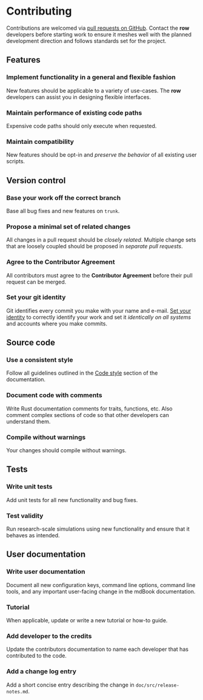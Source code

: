 # Contributing

Contributions are welcomed via [pull requests on GitHub][github]. Contact the **row**
developers before starting work to ensure it meshes well with the planned development
direction and follows standards set for the project.

[github]: https://github.com/glotzerlab/row

## Features

### Implement functionality in a general and flexible fashion

New features should be applicable to a variety of use-cases. The **row** developers can
assist you in designing flexible interfaces.

### Maintain performance of existing code paths

Expensive code paths should only execute when requested.

### Maintain compatibility

New features should be opt-in and *preserve the behavior* of all existing user scripts.

## Version control

### Base your work off the correct branch

Base all bug fixes and new features on `trunk`.

### Propose a minimal set of related changes

All changes in a pull request should be *closely related*. Multiple change sets that are
loosely coupled should be proposed in *separate pull requests*.

### Agree to the Contributor Agreement

All contributors must agree to the **Contributor Agreement** before their pull request
can be merged.

### Set your git identity

Git identifies every commit you make with your name and e-mail. [Set your identity][id]
to correctly identify your work and set it *identically on all systems* and accounts
where you make commits.

[id]: http://www.git-scm.com/book/en/v2/Getting-Started-First-Time-Git-Setup

## Source code

### Use a consistent style

Follow all guidelines outlined in the [Code style](style.md) section of the
documentation.

### Document code with comments

Write Rust documentation comments for traits, functions, etc. Also comment complex
sections of code so that other developers can understand them.

### Compile without warnings

Your changes should compile without warnings.

## Tests

### Write unit tests

Add unit tests for all new functionality and bug fixes.

### Test validity

Run research-scale simulations using new functionality and ensure that it behaves as
intended.

## User documentation

### Write user documentation

Document all new configuration keys, command line options, command line tools,
and any important user-facing change in the mdBook documentation.

### Tutorial

When applicable, update or write a new tutorial or how-to guide.

### Add developer to the credits

Update the contributors documentation to name each developer that has contributed to the
code.

### Add a change log entry

Add a short concise entry describing the change in `doc/src/release-notes.md`.

